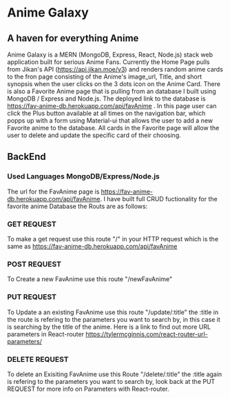 # Anime Galaxy

## A haven for everything Anime

Anime Galaxy is a MERN (MongoDB, Express, React, Node.js) stack web application built for serious Anime Fans. Currently the Home Page pulls from Jikan's API (https://api.jikan.moe/v3) and renders random anime cards to the fron page consisting of the Anime's image_url, Title, and short synopsis when the user clicks on the 3 dots icon on the Anime Card. There is also a Favorite Anime page that is pulling from an database I built using MongoDB / Express and Node.js. The deployed link to the database is https://fav-anime-db.herokuapp.com/api/favAnime . In this page user can click the Plus button available at all times on the navigation bar, which popps up with a form using Material-ui that allows the user to add a new Favorite anime to the database. All cards in the Favorite page will allow the user to delete and update the specific card of their choosing.

## BackEnd

### Used Languages MongoDB/Express/Node.js

The url for the FavAnime page is https://fav-anime-db.herokuapp.com/api/favAnime.
I have built full CRUD fuctionality for the favorite anime Database the Routs are as follows:

### GET REQUEST

To make a get request use this route "/" in your HTTP request which is the same as https://fav-anime-db.herokuapp.com/api/favAnime

### POST REQUEST

To Create a new FavAnime use this route "/newFavAnime"

### PUT REQUEST

To Update a an existing FavAnime use this route "/update/:title" the :title in the route is refering to the parameters you want to search by, in this case it is searching by the title of the anime. Here is a link to find out more URL parameters in React-router https://tylermcginnis.com/react-router-url-parameters/

### DELETE REQUEST

To delete an Exisiting FavAnime use this Route "/delete/:title" the :title again is refering to the parameters you want to search by, look back at the PUT REQUEST for more info on Parameters with React-router.
